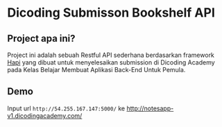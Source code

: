 # Dicoding Submisson Bookshelf API

## Project apa ini?
Project ini adalah sebuah Restful API sederhana berdasarkan framework [Hapi](https://hapi.dev) yang dibuat untuk menyelesaikan submission di Dicoding Academy pada Kelas Belajar Membuat Aplikasi Back-End Untuk Pemula.

## Demo
Input url `http://54.255.167.147:5000/` ke http://notesapp-v1.dicodingacademy.com/
